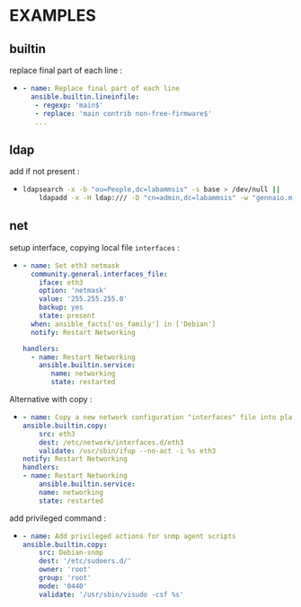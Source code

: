 # EXAMPLES

## builtin

replace final part of each line :
*	```yml
	- name: Replace final part of each line
	  ansible.builtin.lineinfile:
	   - regexp: 'main$'
	   - replace: 'main contrib non-free-firmware$'
	   ...
	```

## ldap

add if not present :
*	```bash
	ldapsearch -x -b "ou=People,dc=labammsis" -s base > /dev/null || 
		ldapadd -x -H ldap:/// -D "cn=admin,dc=labammsis" -w "gennaio.marzo" -f /tmp/people.ldif
	```

## net

setup interface, copying local file `interfaces` :
*	```yml
	- name: Set eth3 netmask
	  community.general.interfaces_file:
	    iface: eth3
	    option: 'netmask'
	    value: '255.255.255.0'
	    backup: yes
	    state: present
	  when: ansible_facts['os_family'] in ['Debian']
	  notify: Restart Networking
	
	handlers:
	  - name: Restart Networking
	    ansible.builtin.service:
	       name: networking
	       state: restarted
	```  

Alternative with copy :
*	```yml
	- name: Copy a new network configuration "interfaces" file into place, after passing validation with ifup 
	ansible.builtin.copy:
		src: eth3
		dest: /etc/network/interfaces.d/eth3
		validate: /usr/sbin/ifup --no-act -i %s eth3
	notify: Restart Networking
	handlers:
	- name: Restart Networking
		ansible.builtin.service:
		name: networking
		state: restarted
	```

add privileged command :
*	```yml
	- name: Add privileged actions for snmp agent scripts
	ansible.builtin.copy:
		src: Debian-snmp
		dest: '/etc/sudoers.d/'
		owner: 'root'
		group: 'root'
		mode: '0440'
		validate: '/usr/sbin/visudo -csf %s'
	```


